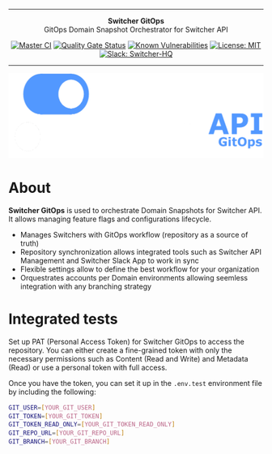***

<div align="center">
<b>Switcher GitOps</b><br>
GitOps Domain Snapshot Orchestrator for Switcher API
</div>

<div align="center">

[![Master CI](https://github.com/switcherapi/switcher-gitops/actions/workflows/master.yml/badge.svg?branch=master)](https://github.com/switcherapi/switcher-gitops/actions/workflows/master.yml)
[![Quality Gate Status](https://sonarcloud.io/api/project_badges/measure?project=switcherapi_switcher-gitops&metric=alert_status)](https://sonarcloud.io/dashboard?id=switcherapi_switcher-gitops)
[![Known Vulnerabilities](https://snyk.io/test/github/switcherapi/switcher-gitops/badge.svg)](https://snyk.io/test/github/switcherapi/switcher-gitops)
[![License: MIT](https://img.shields.io/badge/License-MIT-yellow.svg)](https://opensource.org/licenses/MIT)
[![Slack: Switcher-HQ](https://img.shields.io/badge/slack-@switcher/hq-blue.svg?logo=slack)](https://switcher-hq.slack.com/)

</div>

***

![Switcher API: Cloud-based Feature Flag API](https://github.com/switcherapi/switcherapi-assets/blob/master/logo/switcherapi_gitops.png)

# About  
**Switcher GitOps** is used to orchestrate Domain Snapshots for Switcher API. It allows managing feature flags and configurations lifecycle.

- Manages Switchers with GitOps workflow (repository as a source of truth)
- Repository synchronization allows integrated tools such as Switcher API Management and Switcher Slack App to work in sync
- Flexible settings allow to define the best workflow for your organization
- Orquestrates accounts per Domain environments allowing seemless integration with any branching strategy

# Integrated tests

Set up PAT (Personal Access Token) for Switcher GitOps to access the repository. You can either create a fine-grained token with only the necessary permissions such as Content (Read and Write) and Metadata (Read) or use a personal token with full access.

Once you have the token, you can set it up in the `.env.test` environment file by including the following:
```bash
GIT_USER=[YOUR_GIT_USER]
GIT_TOKEN=[YOUR_GIT_TOKEN]
GIT_TOKEN_READ_ONLY=[YOUR_GIT_TOKEN_READ_ONLY]
GIT_REPO_URL=[YOUR_GIT_REPO_URL]
GIT_BRANCH=[YOUR_GIT_BRANCH]
```